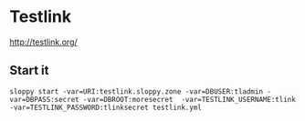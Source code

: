 # Testlink

http://testlink.org/

## Start it

```
sloppy start -var=URI:testlink.sloppy.zone -var=DBUSER:tladmin -var=DBPASS:secret -var=DBROOT:moresecret  -var=TESTLINK_USERNAME:tlink  -var=TESTLINK_PASSWORD:tlinksecret testlink.yml
```